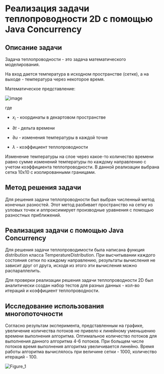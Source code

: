 # Реализация задачи теплопроводности 2D с помощью Java Concurrency
## Описание задачи
Задача теплопроводности - это задача математического моделирования. 

На вход дается температура в исходном пространстве (сетке), а на выходе - температура через некоторое время. 

Математическое представление:

![image](https://github.com/coockie273/temperatureDistribution/assets/103525603/89a042ca-1ce2-4cc0-983c-14a58922cf9a)

где

- $x_i$ - координаты в декартовом пространстве

- $\partial t$ - дельта времени

- $\partial u$ - изменения температуры в каждой точке

- $\lambda$ - коэффициент теплопроводности

Изменение температуры на слое через какое-то количество времени равно сумме изменений температуры по каждому направлению с учетом коэффициента теплопроводности.
В данной реализации выбрана сетка 10x10 с изолированными границами.

## Метод решения задачи
Для решения задачи теплопроводности был выбран численный метод конечных разностей. Этот метод разбивает пространство на сетку из узловых точек и аппроксимирует производные уравнения с помощью разностных приближений.
## Реализация задачи с помощью Java Concurrency
Для решения задачи теплопроводимости была написана функция distribution класса TemperatureDistribution. При высчитывании каждого состояния сетки по каждому направлению, результаты вычисления не зависит друг от друга, исходя из этого эти вычисления можно распараллелить.

Для проверки реализации решения задачи теплопроводности 2D был аналитически создан набор тестов для разных данных - кол-во итераций и коэффициент теплопроводности. 


## Исследование использования многопоточности
Согласно результам эксперимента, представленным на графике, увеличение количества потоков не привело к линейному уменьшению времени выполнения алгоритма. Оптимальное количество потоков для выполнения данного алгоритма 4-6 потоков. При больщем числе потоков время выполнения алгоритма увеличивается линейно.
Время работы алгоритма вычислялось при величине сетки - 1000, количество итераций - 100. 


![Figure_1](https://github.com/Nata1ib/thermo/assets/113211727/2c1e1958-da4d-43e2-8d37-8c6084724d82)






